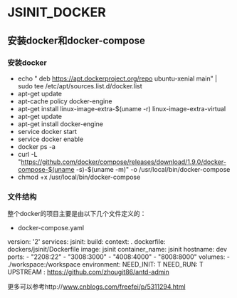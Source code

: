 # JSINIT_DOCKER


## 安装docker和docker-compose

### 安装docker

* echo " deb https://apt.dockerproject.org/repo ubuntu-xenial main" | sudo tee /etc/apt/sources.list.d/docker.list
* apt-get update
* apt-cache policy docker-engine
* apt-get install linux-image-extra-$(uname -r) linux-image-extra-virtual
* apt-get update
* apt-get install docker-engine
* service docker start
* service docker enable
* docker ps -a
* curl -L "https://github.com/docker/compose/releases/download/1.9.0/docker-compose-$(uname -s)-$(uname -m)" -o /usr/local/bin/docker-compose
* chmod +x /usr/local/bin/docker-compose

### 文件结构

整个docker的项目主要是由以下几个文件定义的：
* docker-compose.yaml

 version: '2'
 services:
   jsinit:
     build:
       context: .
       dockerfile: dockers/jsinit/Dockerfile
     image: jsinit
     container_name: jsinit
     hostname: dev
     ports:
     - "2208:22"
     - "3008:3000"
     - "4008:4000"
     - "8008:8000"
     volumes:
     - ./workspace:/workspace
     environment:
       NEED_INIT: T
       NEED_RUN: T
       UPSTREAM : https://github.com/zhougit86/antd-admin

更多可以参考http://www.cnblogs.com/freefei/p/5311294.html

